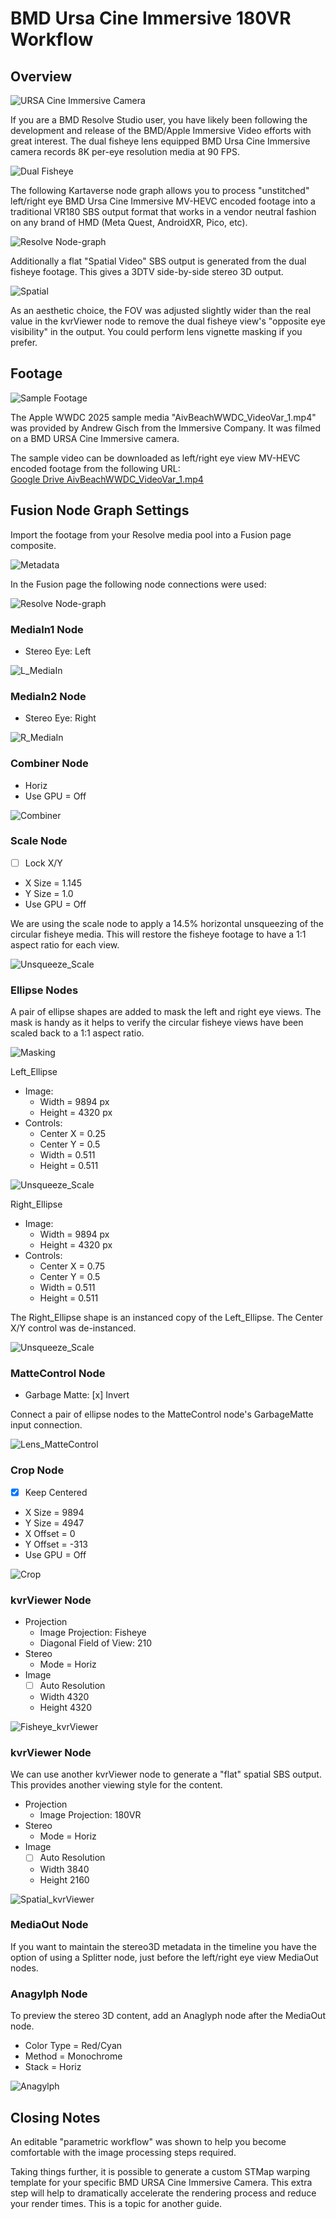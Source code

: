 # BMD Ursa Cine Immersive 180VR Workflow

## Overview

![URSA Cine Immersive Camera](Images/URSA_Cine_Camera.jpg)

If you are a BMD Resolve Studio user, you have likely been following the development and release of the BMD/Apple Immersive Video efforts with great interest. The dual fisheye lens equipped BMD Ursa Cine Immersive camera records 8K per-eye resolution media at 90 FPS.

![Dual Fisheye](Images/URSA_Cine_dual_fisheye.jpg)

The following Kartaverse node graph allows you to process "unstitched" left/right eye BMD Ursa Cine Immersive MV-HEVC encoded footage into a traditional VR180 SBS output format that works in a vendor neutral fashion on any brand of HMD (Meta Quest, AndroidXR, Pico, etc).

![Resolve Node-graph](Images/URSA_Cine_Resolve.png)

Additionally a flat "Spatial Video" SBS output is generated from the dual fisheye footage. This gives a 3DTV side-by-side stereo 3D output.

![Spatial](Images/URSA_Cine_spatial.jpg)

As an aesthetic choice, the FOV was adjusted slightly wider than the real value in the kvrViewer node to remove the dual fisheye view's "opposite eye visibility" in the output. You could perform lens vignette masking if you prefer.

## Footage

![Sample Footage](Images/URSA_Cine_AivBeachWWDC_VideoVar_1.png)

The Apple WWDC 2025 sample media "AivBeachWWDC_VideoVar_1.mp4" was provided by Andrew Gisch from the Immersive Company. It was filmed on a BMD URSA Cine Immersive camera.

The sample video can be downloaded as left/right eye view MV-HEVC encoded footage from the following URL:  
[Google Drive AivBeachWWDC_VideoVar_1.mp4](https://drive.google.com/file/d/1f3p7efQV0p-fJirUqFr09B_GwhSFvJ5Q/view)

## Fusion Node Graph Settings

Import the footage from your Resolve media pool into a Fusion page composite.

![Metadata](Images/URSA_Cine_Footage_Metadata.png)

In the Fusion page the following node connections were used:

![Resolve Node-graph](Images/URSA_Cine_Nodes.png)

### MediaIn1 Node
 - Stereo Eye: Left

![L_MediaIn](Images/URSA_Cine_L_MediaIn.png)

### MediaIn2 Node
 - Stereo Eye: Right

![R_MediaIn](Images/URSA_Cine_R_MediaIn.png)

### Combiner Node
 - Horiz
 - Use GPU = Off

![Combiner](Images/URSA_Cine_Combiner.png)

### Scale Node
 - [ ] Lock X/Y
 - X Size = 1.145
 - Y Size = 1.0
 - Use GPU = Off

We are using the scale node to apply a 14.5% horizontal unsqueezing of the circular fisheye media. This will restore the fisheye footage to have a 1:1 aspect ratio for each view.

![Unsqueeze_Scale](Images/URSA_Cine_Unsqueeze_Scale.png)

### Ellipse Nodes

A pair of ellipse shapes are added to mask the left and right eye views. The mask is handy as it helps to verify the circular fisheye views have been scaled back to a 1:1 aspect ratio.

![Masking](Images/URSA_Cine_Masking.png)

Left_Ellipse

- Image:
    - Width = 9894 px
    - Height = 4320 px
- Controls:
    - Center X = 0.25
    - Center Y = 0.5
    - Width = 0.511
    - Height = 0.511

![Unsqueeze_Scale](Images/URSA_Cine_Left_Ellipse.png)

Right_Ellipse
- Image:
    - Width = 9894 px
    - Height = 4320 px
- Controls:
    - Center X = 0.75
    - Center Y = 0.5
    - Width = 0.511
    - Height = 0.511

The Right_Ellipse shape is an instanced copy of the Left_Ellipse. The Center X/Y control was de-instanced.

![Unsqueeze_Scale](Images/URSA_Cine_Right_Ellipse.png)

### MatteControl Node
- Garbage Matte: [x] Invert

Connect a pair of ellipse nodes to the MatteControl node's GarbageMatte input connection.

![Lens_MatteControl](Images/URSA_Cine_Lens_MatteControl.png)

### Crop Node
 - [x] Keep Centered
 - X Size = 9894
 - Y Size = 4947
 - X Offset = 0
 - Y Offset = -313
 - Use GPU = Off

![Crop](Images/URSA_Cine_Crop.png)

### kvrViewer Node
 - Projection
    - Image Projection: Fisheye
    - Diagonal Field of View: 210
 - Stereo
    - Mode = Horiz
 - Image
    - [ ] Auto Resolution
    - Width 4320
    - Height 4320

![Fisheye_kvrViewer](Images/URSA_Cine_Fisheye_kvrViewer.png)

### kvrViewer Node

We can use another kvrViewer node to generate a "flat" spatial SBS output. This provides another viewing style for the content.

 - Projection
    - Image Projection: 180VR
 - Stereo
    - Mode = Horiz
 - Image
    - [ ] Auto Resolution
    - Width 3840
    - Height 2160

![Spatial_kvrViewer](Images/URSA_Cine_Spatial_kvrViewer.png)

### MediaOut Node

If you want to maintain the stereo3D metadata in the timeline you have the option of using a Splitter node, just before the left/right eye view MediaOut nodes.

### Anagylph Node

To preview the stereo 3D content, add an Anaglyph node after the MediaOut node.

 - Color Type = Red/Cyan
 - Method = Monochrome
 - Stack = Horiz

![Anagylph](Images/URSA_Cine_Anaglyph.png)

## Closing Notes

An editable "parametric workflow" was shown to help you become comfortable with the image processing steps required.

Taking things further, it is possible to generate a custom STMap warping template for your specific BMD URSA Cine Immersive Camera. This extra step will help to dramatically accelerate the rendering process and reduce your render times. This is a topic for another guide.


